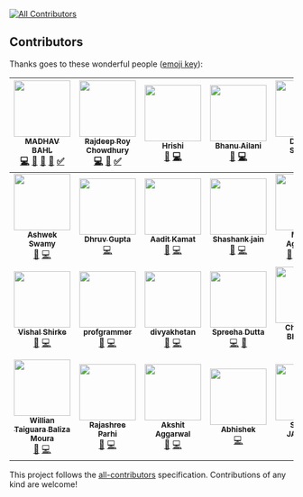 [![All Contributors](https://img.shields.io/badge/all_contributors-28-orange.svg?style=flat-square)](#contributors)

## Contributors

Thanks goes to these wonderful people ([emoji key](https://github.com/kentcdodds/all-contributors#emoji-key)):

<!-- ALL-CONTRIBUTORS-LIST:START - Do not remove or modify this section -->
<!-- prettier-ignore -->
| [<img src="https://avatars2.githubusercontent.com/u/26179770?v=4" width="100px;"/><br /><sub><b>MADHAV BAHL</b></sub>](http://madhavbahl.tech/)<br />[💻](https://github.com/CodeToExpress/dailycodebase/commits?author=MadhavBahlMD "Code") [📝](#blog-MadhavBahlMD "Blogposts") [📖](https://github.com/CodeToExpress/dailycodebase/commits?author=MadhavBahlMD "Documentation") [🎨](#design-MadhavBahlMD "Design") [✅](#tutorial-MadhavBahlMD "Tutorials") | [<img src="https://avatars2.githubusercontent.com/u/32531173?v=4" width="100px;"/><br /><sub><b>Rajdeep Roy Chowdhury</b></sub>](http://www.linkedin.com/in/razdeeproychowdhury)<br />[💻](https://github.com/CodeToExpress/dailycodebase/commits?author=Razdeep "Code") [📖](https://github.com/CodeToExpress/dailycodebase/commits?author=Razdeep "Documentation") [✅](#tutorial-Razdeep "Tutorials") | [<img src="https://avatars1.githubusercontent.com/u/16208722?v=4" width="100px;"/><br /><sub><b>Hrishi</b></sub>](https://hrishi1999.github.io)<br />[📖](https://github.com/CodeToExpress/dailycodebase/commits?author=Hrishi1999 "Documentation") [💻](https://github.com/CodeToExpress/dailycodebase/commits?author=Hrishi1999 "Code") | [<img src="https://avatars1.githubusercontent.com/u/33101287?v=4" width="100px;"/><br /><sub><b>Bhanu Ailani</b></sub>](https://github.com/Bhanu0202)<br />[📖](https://github.com/CodeToExpress/dailycodebase/commits?author=Bhanu0202 "Documentation") [💻](https://github.com/CodeToExpress/dailycodebase/commits?author=Bhanu0202 "Code") | [<img src="https://avatars3.githubusercontent.com/u/35690440?v=4" width="100px;"/><br /><sub><b>Deepak Sharma</b></sub>](https://sourcerer.io/dsdsharma)<br />[📖](https://github.com/CodeToExpress/dailycodebase/commits?author=dsdsharma "Documentation") [💻](https://github.com/CodeToExpress/dailycodebase/commits?author=dsdsharma "Code") | [<img src="https://avatars2.githubusercontent.com/u/28749866?v=4" width="100px;"/><br /><sub><b>Ramanpreet Singh</b></sub>](https://github.com/Ramanpreet6262)<br />[📖](https://github.com/CodeToExpress/dailycodebase/commits?author=Ramanpreet6262 "Documentation") [💻](https://github.com/CodeToExpress/dailycodebase/commits?author=Ramanpreet6262 "Code") | [<img src="https://avatars1.githubusercontent.com/u/27620628?v=4" width="100px;"/><br /><sub><b>Anil Khatri</b></sub>](https://imkaka.github.io/)<br />[📖](https://github.com/CodeToExpress/dailycodebase/commits?author=imkaka "Documentation") [💻](https://github.com/CodeToExpress/dailycodebase/commits?author=imkaka "Code") |
| :---: | :---: | :---: | :---: | :---: | :---: | :---: |
| [<img src="https://avatars0.githubusercontent.com/u/39827514?v=4" width="100px;"/><br /><sub><b>Ashwek Swamy</b></sub>](https://github.com/ashwek)<br />[📖](https://github.com/CodeToExpress/dailycodebase/commits?author=ashwek "Documentation") [💻](https://github.com/CodeToExpress/dailycodebase/commits?author=ashwek "Code") | [<img src="https://avatars1.githubusercontent.com/u/32368107?v=4" width="100px;"/><br /><sub><b>Dhruv Gupta</b></sub>](https://github.com/dhruv-gupta14)<br />[💻](https://github.com/CodeToExpress/dailycodebase/commits?author=dhruv-gupta14 "Code") | [<img src="https://avatars0.githubusercontent.com/u/30969577?v=4" width="100px;"/><br /><sub><b>Aadit Kamat</b></sub>](https://sg.linkedin.com/in/aadit-kamat-12a5a8140)<br />[📖](https://github.com/CodeToExpress/dailycodebase/commits?author=aaditkamat "Documentation") [💻](https://github.com/CodeToExpress/dailycodebase/commits?author=aaditkamat "Code") | [<img src="https://avatars1.githubusercontent.com/u/20285786?v=4" width="100px;"/><br /><sub><b>Shashank jain</b></sub>](http://www.myshashank.tech)<br />[📖](https://github.com/CodeToExpress/dailycodebase/commits?author=Shashankjain12 "Documentation") [💻](https://github.com/CodeToExpress/dailycodebase/commits?author=Shashankjain12 "Code") | [<img src="https://avatars3.githubusercontent.com/u/22260031?v=4" width="100px;"/><br /><sub><b>Moulik Aggarwal</b></sub>](https://github.com/moulikcipherX)<br />[💬](#question-moulikcipherX "Answering Questions") [📝](#blog-moulikcipherX "Blogposts") [💻](https://github.com/CodeToExpress/dailycodebase/commits?author=moulikcipherX "Code") [📖](https://github.com/CodeToExpress/dailycodebase/commits?author=moulikcipherX "Documentation") | [<img src="https://avatars3.githubusercontent.com/u/21277179?v=4" width="100px;"/><br /><sub><b>Prateek Surana</b></sub>](http://prateeksurana.me)<br />[📖](https://github.com/CodeToExpress/dailycodebase/commits?author=prateek3255 "Documentation") [💻](https://github.com/CodeToExpress/dailycodebase/commits?author=prateek3255 "Code") | [<img src="https://avatars2.githubusercontent.com/u/43927436?v=4" width="100px;"/><br /><sub><b>shivank86</b></sub>](https://github.com/shivank86)<br />[💻](https://github.com/CodeToExpress/dailycodebase/commits?author=shivank86 "Code") |
| [<img src="https://avatars2.githubusercontent.com/u/25405726?v=4" width="100px;"/><br /><sub><b>Vishal Shirke</b></sub>](https://github.com/vishalshirke7)<br />[📖](https://github.com/CodeToExpress/dailycodebase/commits?author=vishalshirke7 "Documentation") [💻](https://github.com/CodeToExpress/dailycodebase/commits?author=vishalshirke7 "Code") | [<img src="https://avatars1.githubusercontent.com/u/25369498?v=4" width="100px;"/><br /><sub><b>profgrammer</b></sub>](https://github.com/profgrammer)<br />[📖](https://github.com/CodeToExpress/dailycodebase/commits?author=profgrammer "Documentation") [💻](https://github.com/CodeToExpress/dailycodebase/commits?author=profgrammer "Code") | [<img src="https://avatars1.githubusercontent.com/u/26656036?v=4" width="100px;"/><br /><sub><b>divyakhetan</b></sub>](https://github.com/divyakhetan)<br />[📖](https://github.com/CodeToExpress/dailycodebase/commits?author=divyakhetan "Documentation") [💻](https://github.com/CodeToExpress/dailycodebase/commits?author=divyakhetan "Code") | [<img src="https://avatars0.githubusercontent.com/u/36483814?v=4" width="100px;"/><br /><sub><b>Spreeha Dutta</b></sub>](https://github.com/Spreeha)<br />[💻](https://github.com/CodeToExpress/dailycodebase/commits?author=Spreeha "Code") [📖](https://github.com/CodeToExpress/dailycodebase/commits?author=Spreeha "Documentation") | [<img src="https://avatars0.githubusercontent.com/u/26464695?v=4" width="100px;"/><br /><sub><b>Chaitanya Bhojwani</b></sub>](https://github.com/chaitanya-bhojwani)<br />[📖](https://github.com/CodeToExpress/dailycodebase/commits?author=chaitanya-bhojwani "Documentation") [💻](https://github.com/CodeToExpress/dailycodebase/commits?author=chaitanya-bhojwani "Code") | [<img src="https://avatars0.githubusercontent.com/u/22885912?v=4" width="100px;"/><br /><sub><b>Manaswini Das</b></sub>](https://www.linkedin.com/in/manaswini-das/)<br />[📖](https://github.com/CodeToExpress/dailycodebase/commits?author=manaswinidas "Documentation") | [<img src="https://avatars0.githubusercontent.com/u/25549847?s=460&v=4" width="100px;"/><br /><sub><b>Anirudh Jwala</b></sub>](https://www.linkedin.com/in/anirudh-jwala-533859135/)<br />[📖](https://github.com/CodeToExpress/dailycodebase/commits?author=anirudh-jwala "Documentation") [💻](https://github.com/CodeToExpress/dailycodebase/commits?author=anirudh-jwala "Code") |
| [<img src="https://avatars0.githubusercontent.com/u/2049543?v=4" width="100px;"/><br /><sub><b>Willian Taiguara Baliza Moura</b></sub>](https://github.com/willianwt)<br />[📖](https://github.com/CodeToExpress/dailycodebase/commits?author=willianwt "Documentation") [💻](https://github.com/CodeToExpress/dailycodebase/commits?author=willianwt "Code") | [<img src="https://avatars3.githubusercontent.com/u/33730790?v=4" width="100px;"/><br /><sub><b>Rajashree Parhi</b></sub>](https://github.com/rajashree23)<br />[📖](https://github.com/CodeToExpress/dailycodebase/commits?author=rajashree23 "Documentation") [💻](https://github.com/CodeToExpress/dailycodebase/commits?author=rajashree23 "Code") | [<img src="https://avatars1.githubusercontent.com/u/40717067?v=4" width="100px;"/><br /><sub><b>Akshit Aggarwal</b></sub>](https://github.com/AkshitAggarwal)<br />[📖](https://github.com/CodeToExpress/dailycodebase/commits?author=AkshitAggarwal "Documentation") [💻](https://github.com/CodeToExpress/dailycodebase/commits?author=AkshitAggarwal "Code") | [<img src="https://avatars1.githubusercontent.com/u/44455626?v=4" width="100px;"/><br /><sub><b>Abhishek</b></sub>](https://github.com/dasabhishek0790)<br />[💻](https://github.com/CodeToExpress/dailycodebase/commits?author=dasabhishek0790 "Code") | [<img src="https://avatars3.githubusercontent.com/u/63302439?v=4" width="100px;"/><br /><sub><b>SAGUN JAISWAL</b></sub>](https://github.com/sagunjaiswal)<br />[💻](https://github.com/CodeToExpress/dailycodebase/commits?author=sagunjaiswal "Code") | [<img src="https://avatars0.githubusercontent.com/u/55596147?v=4" width="100px;"/><br /><sub><b>Abhishek Anantharam</b></sub>](https://github.com/abhishek0405)<br />[📖](https://github.com/CodeToExpress/dailycodebase/commits?author=abhishek0405 "Documentation") [💻](https://github.com/CodeToExpress/dailycodebase/commits?author=abhishek0405 "Code") | [<img src="https://avatars0.githubusercontent.com/u/25359325?v=4" width="100px;"/><br /><sub><b>Hrishikesh K Thakkar</b></sub>](https://github.com/Hrishikesh-Thakkar)<br />[📖](https://github.com/CodeToExpress/dailycodebase/commits?author=Hrishikesh-Thakkar "Documentation") [💻](https://github.com/CodeToExpress/dailycodebase/commits?author=Hrishikesh-Thakkar "Code") |
<!-- ALL-CONTRIBUTORS-LIST:END -->

This project follows the [all-contributors](https://github.com/kentcdodds/all-contributors) specification. Contributions of any kind are welcome!
